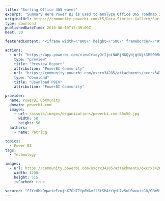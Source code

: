 ```yaml
---
title: "Surfing Office 365 waves"
excerpt: "Summary Here Power BI is used to analyze Office 365 roadmap items. What can be a better approach to use an Office 365 tool to analyze Office 365 next"
originalUrl: https://community.powerbi.com/t5/Data-Stories-Gallery/Surfing-Office-365-waves/m-p/436415
type: download
publishedDateTime: 2018-06-10T15:39:00Z
heat: 50

featuredContent: "<iframe width=\"800\" height=\"500\" frameborder=\"0\" src=\"https://app.powerbi.com/view?r=eyJrIjoiNWRjNGQyNjgtNjk3MS00MmZiLTgwMjItZDBmZmM4NmY4YzYwIiwidCI6IjRiOThiZmM2LTUwNTItNDVmMC1iYjlhLTEzZTkyMjhkNGNmMSIsImMiOjh9\"></iframe>"

actions:
  - url: "https://app.powerbi.com/view?r=eyJrIjoiNWRjNGQyNjgtNjk3MS00MmZiLTgwMjItZDBmZmM4NmY4YzYwIiwidCI6IjRiOThiZmM2LTUwNTItNDVmMC1iYjlhLTEzZTkyMjhkNGNmMSIsImMiOjh9"
    type: "preview"
    title: "Preview Report"
    attribution: "PowerBI Community"
  - url: "https://community.powerbi.com/oxcrx34285/attachments/oxcrx34285/DataStoriesGallery/1980/2/PBI%20O365%20roadmap%20V2%202018-06-10.pbix"
    type: "download"
    title: "Download PBIX"
    attribution: "PowerBI Community"

provider:
  name: PowerBI Community
  domain: powerbi.com
  images:
    - url: /assets/images/organizations/powerbi.com-50x50.jpg
      width: 50
      height: 50
  authors:
    - name: Patricg

topics:
  - Power BI
tags:
  - Technology

images:
  - url: https://community.powerbi.com/oxcrx34285/attachments/oxcrx34285/DataStoriesGallery/1980/1/retro-surfer-sunset-vector-id533957445.jpg
    width: 1200
    height: 515
    isCached: true

secured: "FJYe8bkOqwnteErujhX7ObT7Yp6WAmfl5tSMArYqtU7v5uU0wxoisG8/GBm5tF99ms4hxQ4EMCMmPT84Qa0ZmWiFAGnMDUc0IxKXoesf2qOJqe8adX787IcgsBEnW0g6EyIujosOt8noPAQzCM+wchhzfbT/bA4WIZYXa2WiybRWNTsZeymm3L6sCsnmcB/BgaRJmsVIFYUHxPcR+eVuq8LrVMnQAJwTAn+Qn5SCzvi5f1cDhG6g93gARwquS/CLu+tCw3tKJLcruA0BLGT0BOrucgkG3VR0RuczU9Yx1PiYhn0eYXICtHpk5yFh3uiSeIdUafkvX/y5o42P4Lc8b4gI+pbOA4pZNNVcBotAUqx2uYe/6cs8lbD1XzBNQ8mM41wbbO7v9uU+udRSoAcLqA==;ggVGwyK7+V21IrFWJGHjPg=="
---
```


